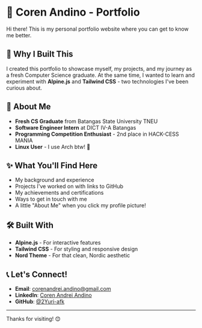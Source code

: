 # 👋 Coren Andino - Portfolio

Hi there! This is my personal portfolio website where you can get to know me better.

## 🎯 Why I Built This

I created this portfolio to showcase myself, my projects, and my journey as a fresh Computer Science graduate. At the same time, I wanted to learn and experiment with **Alpine.js** and **Tailwind CSS** - two technologies I've been curious about.

## 🌟 About Me

- **Fresh CS Graduate** from Batangas State University TNEU
- **Software Engineer Intern** at DICT IV-A Batangas  
- **Programming Competition Enthusiast** - 2nd place in HACK-CESS MANIA
- **Linux User** - I use Arch btw! 🐧

## ✨ What You'll Find Here

- My background and experience
- Projects I've worked on with links to GitHub
- My achievements and certifications
- Ways to get in touch with me
- A little "About Me" when you click my profile picture!

## 🛠️ Built With

- **Alpine.js** - For interactive features
- **Tailwind CSS** - For styling and responsive design
- **Nord Theme** - For that clean, Nordic aesthetic

## 📞 Let's Connect!

- **Email**: corenandrei.andino@gmail.com
- **LinkedIn**: [Coren Andrei Andino](https://linkedin.com/in/coren-andrei-andino)
- **GitHub**: [@2Yuri-afk](https://github.com/2Yuri-afk)

---

Thanks for visiting! 😊